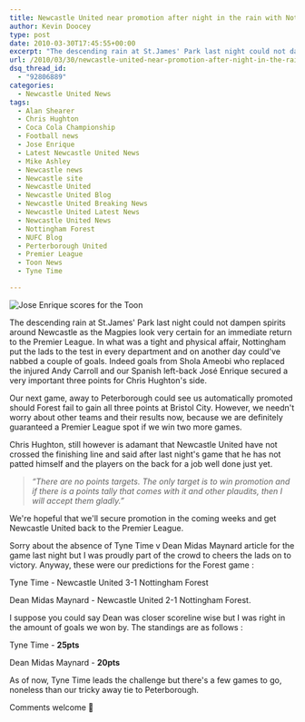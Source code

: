 ```yaml
---
title: Newcastle United near promotion after night in the rain with Nottingham Forest
author: Kevin Doocey
type: post
date: 2010-03-30T17:45:55+00:00
excerpt: "The descending rain at St.James' Park last night could not dampen spirits around Newcastle as the Magpies look very certain for an immediate return to the Premier League. In what was a tight and physical affair, Nottingham put the lads to the test in every department and on another day could've.."
url: /2010/03/30/newcastle-united-near-promotion-after-night-in-the-rain-with-nottingham-forest/
dsq_thread_id:
  - "92806889"
categories:
  - Newcastle United News
tags:
  - Alan Shearer
  - Chris Hughton
  - Coca Cola Championship
  - Football news
  - Jose Enrique
  - Latest Newcastle United News
  - Mike Ashley
  - Newcastle news
  - Newcastle site
  - Newcastle United
  - Newcastle United Blog
  - Newcastle United Breaking News
  - Newcastle United Latest News
  - Newcastle United News
  - Nottingham Forest
  - NUFC Blog
  - Perterborough United
  - Premier League
  - Toon News
  - Tyne Time

---
```

![Jose Enrique scores for the Toon](https://i.telegraph.co.uk/telegraph/multimedia/archive/01606/jose_enrique2_1606294c.jpg "Enrique scored a very nice goal to top off a tight affair at St.James' Park")

The descending rain at St.James' Park last night could not dampen spirits around Newcastle as the Magpies look very certain for an immediate return to the Premier League. In what was a tight and physical affair, Nottingham put the lads to the test in every department and on another day could've nabbed a couple of goals. Indeed goals from Shola Ameobi who replaced the injured  Andy Carroll and our Spanish left-back José Enrique secured a very important three points for Chris Hughton's side.

Our next game, away to Peterborough could see us automatically promoted should Forest fail to gain all three points at Bristol City. However, we needn't worry about other teams and their results now, because we are definitely guaranteed a Premier League spot if we win two more games.

Chris Hughton, still however is adamant that Newcastle United have not crossed the finishing line and said after last night's game that he has not patted himself and the players on the back for a job well done just yet.

> _“There are no points targets. The only target is to win promotion and if there is a points tally that comes with it and other plaudits, then I will accept them gladly.”_

We're hopeful that we'll secure promotion in the coming weeks and get Newcastle United back to the Premier League.

Sorry about the absence of Tyne Time v Dean Midas Maynard article for the game last night but I was proudly part of the crowd to cheers the lads on to victory. Anyway, these were our predictions for the Forest game :

Tyne Time - Newcastle United 3-1 Nottingham Forest

Dean Midas Maynard - Newcastle United 2-1 Nottingham Forest.

I suppose you could say Dean was closer scoreline wise but I was right in the amount of goals we won by. The standings are as follows :

Tyne Time - **25pts**

Dean Midas Maynard - **20pts**

As of now, Tyne Time leads the challenge but there's a few games to go, noneless than our tricky away tie to Peterborough.

Comments welcome 🙂
